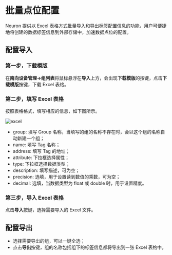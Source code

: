 # 批量点位配置

Neuron 提供以 Excel 表格方式批量导入和导出标签配置信息的功能，用户可便捷地将创建的数据标签信息到外部存储中，加速数据点位的配置。

## 配置导入

### 第一步，下载模版

在**南向设备管理->组列表**将鼠标悬浮在**导入**上方，会出现**下载模版**的按键，点击**下载模版**按键，下载 Excel 表格。

### 第二步，填写 Excel 表格

按照表格格式，填写相应的信息，如下图所示。

![excel](./assets/excel.png)

* group: 填写 Group 名称，当填写的组的名称不存在时，会以这个组的名称自动新建一个组；
* name: 填写 Tag 名称；
* address: 填写 Tag 的地址；
* attribute: 下拉框选择属性；
* type: 下拉框选择数据类型；
* description: 填写描述，可为空；
* precision: 选填，用于设置读到数值的乘数，可为空；
* decimal: 选填，当数据类型为 float 或 double 时，用于设置精度。

### 第三步，导入 Excel 表格

点击**导入**按键，选择需要导入的 Excel 文件。

## 配置导出

* 选择需要导出的组，可以一键全选；
* 点击**导出**按键，组的名称包括组下的标签信息都将导出到一张 Excel 表格中。
